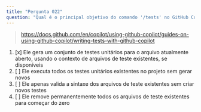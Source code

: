 ```yaml
---
title: "Pergunta 022"
question: "Qual é o principal objetivo do comando '/tests' no GitHub Copilot?"
---
```


> https://docs.github.com/en/copilot/using-github-copilot/guides-on-using-github-copilot/writing-tests-with-github-copilot
1. [x] Ele gera um conjunto de testes unitários para o arquivo atualmente aberto, usando o contexto de arquivos de teste existentes, se disponíveis
1. [ ] Ele executa todos os testes unitários existentes no projeto sem gerar novos
1. [ ] Ele apenas valida a sintaxe dos arquivos de teste existentes sem criar novos testes
1. [ ] Ele remove permanentemente todos os arquivos de teste existentes para começar do zero
